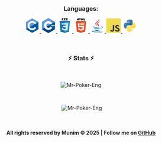 <h1 align="center">
        <a href="https://git.io/typing-svg">
            <img src="https://readme-typing-svg.herokuapp.com/?font=Doto&size=35&center=true&vCenter=true&width=500&height=70&duration=3000&lines=Hlw+👋;+I'm+Munim!;" alt="">
        </a>
    </h1>

<h3 align="center">Languages:</h3>
<p align="center"> <a href="https://www.cprogramming.com/" target="_blank" rel="noreferrer"> <img src="https://raw.githubusercontent.com/devicons/devicon/master/icons/c/c-original.svg" alt="c" width="40" height="40"/> </a> <a href="https://www.w3schools.com/cpp/" target="_blank" rel="noreferrer"> <img src="https://raw.githubusercontent.com/devicons/devicon/master/icons/cplusplus/cplusplus-original.svg" alt="cplusplus" width="40" height="40"/> </a> <a href="https://www.w3schools.com/css/" target="_blank" rel="noreferrer"> <img src="https://raw.githubusercontent.com/devicons/devicon/master/icons/css3/css3-original-wordmark.svg" alt="css3" width="40" height="40"/> </a> <a href="https://www.w3.org/html/" target="_blank" rel="noreferrer"> <img src="https://raw.githubusercontent.com/devicons/devicon/master/icons/html5/html5-original-wordmark.svg" alt="html5" width="40" height="40"/> </a> <a href="https://www.java.com" target="_blank" rel="noreferrer"> <img src="https://raw.githubusercontent.com/devicons/devicon/master/icons/java/java-original.svg" alt="java" width="40" height="40"/> </a> <a href="https://developer.mozilla.org/en-US/docs/Web/JavaScript" target="_blank" rel="noreferrer"> <img src="https://raw.githubusercontent.com/devicons/devicon/master/icons/javascript/javascript-original.svg" alt="javascript" width="40" height="40"/> </a> <a href="https://www.python.org" target="_blank" rel="noreferrer"> <img src="https://raw.githubusercontent.com/devicons/devicon/master/icons/python/python-original.svg" alt="python" width="40" height="40"/> </a> </p>
<br>

<h3 align="center">⚡ Stats ⚡</h3> <br>
<p align="center"><img src="https://github-readme-stats.vercel.app/api/top-langs?username=Mr-Poker-Eng&show_icons=true&locale=en&layout=compact&theme=onedark" alt="Mr-Poker-Eng" /></p> <br>
<p align="center">&nbsp;<img src="https://github-readme-stats.vercel.app/api?username=Mr-Poker-Eng&show_icons=true&locale=en&theme=tokyonight" alt="Mr-Poker-Eng" /></p> <br>


<sub><h4 align="center">All rights reserved by Munim © 2025 | Follow me on [GitHub](https://github.com/Mr-Poker-Eng)</h4></sub>


